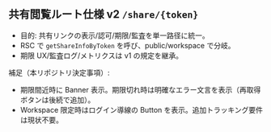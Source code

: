 ## 共有閲覧ルート仕様 v2 `/share/{token}`

- 目的: 共有リンクの表示/認可/期限/監査を単一路径に統一。
- RSC で `getShareInfoByToken` を呼び、public/workspace で分岐。
- 期限 UX/監査ログ/メトリクスは v1 の規定を継承。

補足（本リポジトリ決定事項）:
- 期限間近時に Banner 表示。期限切れ時は明確なエラー文言を表示（再取得ボタンは後続で追加）。
- Workspace 限定時はログイン導線の Button を表示。追加トラッキング要件は現状不要。


